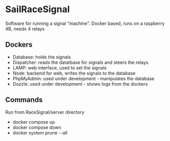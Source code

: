 # SailRaceSignal

Software for running a signal "machine". 
Docker based, runs on a raspberry 4B, needs 4 relays

## Dockers

- Database: holds the signals
- Dispatcher: reads the datatbase for signals and steers the relays
- LAMP: web interface, used to set the signals
- Node: backend for web, writes the signals to the database
- PhpMyAdmin: used under development - manipulates the database
- Dozzle: used under development - shows logs from the dockers

## Commands

Run from RaceSignal/server directory

- docker compose up
- docker compose down
- docker system prune --all
